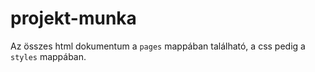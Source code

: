 # projekt-munka

Az összes html dokumentum a `pages` mappában található, a css pedig a `styles` mappában.
